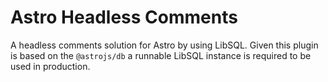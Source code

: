# Astro Headless Comments

A headless comments solution for Astro by using LibSQL.
Given this plugin is based on the `@astrojs/db` a runnable LibSQL instance is required to be used in production.
